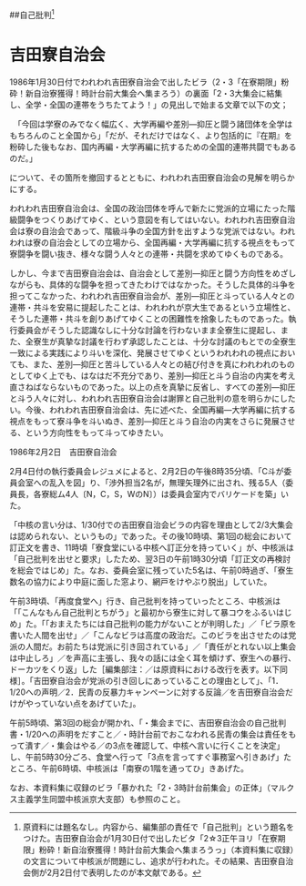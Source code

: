 ##自己批判[^*1]
# 吉田寮自治会


1986年1月30日付でわれわれ吉田寮自治会で出したビラ（2・3「在寮期限」粉砕！新自治寮獲得！時計台前大集会へ集まろう）の裏面「2・3大集会に結集し、全学・全国の連帯をうちたてよう！」の見出しで始まる文章で以下の文；

　「今回は学寮のみでなく幅広く、大学再編や差別―抑圧と闘う諸団体を全学はもちろんのこと全国から」「だが、それだけではなく、より包括的に『在期』を粉砕した後もなお、国内再編・大学再編に抗するための全国的連帯共闘でもあるのだ。」

について、その箇所を撤回するとともに、われわれ吉田寮自治会の見解を明らかにする。

われわれ吉田寮自治会は、全国の政治団体を呼んで新たに党派的立場にたった階級闘争をつくりあげてゆく、という意図を有してはいない。われわれ吉田寮自治会は寮の自治会であって、階級斗争の全国方針を出すような党派ではない。われわれは寮の自治会としての立場から、全国再編・大学再編に抗する視点をもって寮闘争を闘い抜き、様々な闘う人々との連帯・共闘を求めてゆくものである。

しかし、今まで吉田寮自治会は、自治会として差別―抑圧と闘う方向性をめざしながらも、具体的な闘争を担ってきたわけではなかった。そうした具体的斗争を担ってこなかった、われわれ吉田寮自治会が、差別―抑圧と斗っている人々との連帯・共斗を安易に提起したことは、われわれが京大生であるという立場性と、そうした連帯・共斗を創りあげてゆくことの困難性を捨象したものであった。執行委員会がそうした認識なしに十分な討論を行わないまま全寮生に提起し、また、全寮生が真摯な討議を行わず承認したことは、十分な討議のもとでの全寮生一致による実践により斗いを深化、発展させてゆくというわれわれの視点においても、また、差別―抑圧と苦斗している人々との結び付きを真にわれわれのものとしてゆく上でも、はなはだ不充分であり、差別―抑圧と斗う自治の内実を考え直さねばならないものであった。以上の点を真摯に反省し、すべての差別―抑圧と斗う人々に対し、われわれ吉田寮自治会は謝罪と自己批判の意を明らかにしたい。今後、われわれ吉田寮自治会は、先に述べた、全国再編―大学再編に抗する視点をもって寮斗争を斗いぬき、差別―抑圧と斗う自治の内実をさらに発展させる、という方向性をもって斗ってゆきたい。

1986年2月2日　吉田寮自治会


[^*1]:原資料には題名なし。内容から、編集部の責任で「自己批判」という題名をつけた。吉田寮自治会が1月30日付で出したビタ「2☆3正午ヨリ「在寮期限」粉砕！新自治寮獲得！時計台前大集会へ集まろうっ」（本資料集に収録）の文言について中核派が問題にし、追求が行われた。その結果、吉田寮自治会側が2月2日付で表明したのが本文献である。

2月4日付の執行委員会レジュメによると、2月2日の午後8時35分頃、「C斗が委員会室への乱入を図」り、「渉外担当2名が，無理矢理外に出され、残る5人（委員長，各寮総ム4人〔N，C，S，WのN〕）は委員会室内でバリケードを築」いた。

「中核の言い分は、1/30付での吉田寮自治会ビラの内容を理由として2/3大集会は認められない、というもの」であった。その後10時頃、第1回の総会において訂正文を書き、11時頃「寮食堂にいる中核へ訂正分を持っていく」が、中核派は「自己批判を出せと要求」したため、翌3日の午前1時30分頃「訂正文の再検討を総会ではじめ」た。なお、委員会室に残っていた5名は、午前0時過ぎ、「寮生数名の協力により中庭に面した窓より、網戸をけやぶり脱出」していた。

午前3時頃、「再度食堂へ」行き、自己批判を持っていったところ、中核派は「「こんなもん自己批判とちがう」と最初から寮生に対して暴コウをふるいはじめ」た。「「おまえたちには自己批判の能力がないことが判明した」／「ビラ原を書いた人間を出せ」／「こんなビラは高度の政治だ。このビラを出させたのは党派の人間だ。お前たちは党派に引き回されている」／「責任がとれない以上集会は中止しろ」／を声高に主張し、我々の話には全く耳を傾けず、寮生への暴行、ドーカツをくり返」した［編集部注：／は原資料における改行を表す。以下同様］。「吉田寮自治会が党派の引き回しにあっていることの理由として」、「1．1/20への声明／2．民青の反暴力キャンペーンに対する反論／を吉田寮自治会だけがやっていない点をあげていた」。

午前5時頃、第3回の総会が開かれ、「・集会までに、吉田寮自治会の自己批判書・1/20への声明をだすこと／・時計台前でおこなわれる民青の集会は責任をもって潰す／・集会はやる／の3点を確認して、中核へ言いに行くことを決定」し、午前5時30分ごろ、食堂へ行って「3点を言ってすぐ事務室へ引きあげ」たところ、午前6時頃、中核派は「南寮の1階を通ってひ」きあげた。

なお、本資料集に収録のビラ「暴かれた「2・3時計台前集会」の正体」（マルクス主義学生同盟中核派京大支部）も参照のこと。
